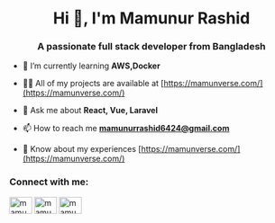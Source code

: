 <h1 align="center">Hi 👋, I'm Mamunur Rashid</h1>
<h3 align="center">A passionate full stack developer from Bangladesh</h3>

- 🌱 I’m currently learning **AWS,Docker**

- 👨‍💻 All of my projects are available at [https://mamunverse.com/](https://mamunverse.com/)

- 💬 Ask me about **React, Vue, Laravel**

- 📫 How to reach me **mamunurrashid6424@gmail.com**

- 📄 Know about my experiences [https://mamunverse.com/](https://mamunverse.com/)

<h3 align="left">Connect with me:</h3>
<p align="left">
<a href="https://twitter.com/mamunverse" target="blank"><img align="center" src="https://raw.githubusercontent.com/rahuldkjain/github-profile-readme-generator/master/src/images/icons/Social/twitter.svg" alt="mamunverse" height="30" width="40" /></a>
<a href="https://linkedin.com/in/mamunverse" target="blank"><img align="center" src="https://raw.githubusercontent.com/rahuldkjain/github-profile-readme-generator/master/src/images/icons/Social/linked-in-alt.svg" alt="mamunverse" height="30" width="40" /></a>
<a href="https://www.youtube.com/c/mamunverse" target="blank"><img align="center" src="https://raw.githubusercontent.com/rahuldkjain/github-profile-readme-generator/master/src/images/icons/Social/youtube.svg" alt="mamunverse" height="30" width="40" /></a>
</p>
